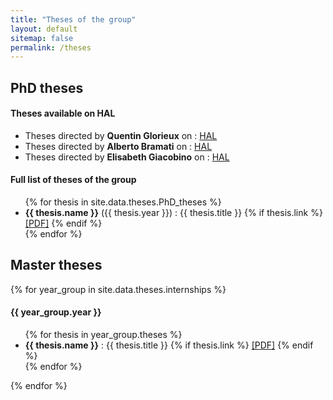 ```yaml
---
title: "Theses of the group"
layout: default
sitemap: false
permalink: /theses
---
```



## PhD theses

#### Theses available on HAL
- Theses directed by **Quentin Glorieux** on : [HAL](https://theses.hal.science/search/index/?qa%5Bdirector_t%5D%5B%5D=quentin+glorieux&rows=30&sort=publicationDate_tdate+desc)
- Theses directed by **Alberto Bramati** on : [HAL](https://theses.hal.science/search/index/?qa%5Bdirector_t%5D%5B%5D=bramati&rows=30&sort=publicationDate_tdate+desc)
- Theses directed by **Elisabeth Giacobino** on : [HAL](https://theses.hal.science/search/index/?qa%5Bdirector_t%5D%5B%5D=giacobino&rows=30&sort=publicationDate_tdate+desc)

#### Full list of theses of the group

<ul>
  {% for thesis in site.data.theses.PhD_theses %}
  <li><strong>{{ thesis.name }}</strong> ({{ thesis.year }}) : {{ thesis.title }} 
    {% if thesis.link %}
    <a href="{{ thesis.link }}">[PDF]</a>
    {% endif %}
  </li>
  {% endfor %}
</ul>

## Master theses

{% for year_group in site.data.theses.internships %}
#### {{ year_group.year }}

<ul>
  {% for thesis in year_group.theses %}
  <li><strong>{{ thesis.name }}</strong> : {{ thesis.title }} 
    {% if thesis.link %}
    <a href="{{ thesis.link }}">[PDF]</a>
    {% endif %}
  </li>
  {% endfor %}
</ul>
{% endfor %}
<p class="pb-10">  </p>

<style>
  .pb-10 {
    padding-bottom: 1.5em;
  }
  </style>

